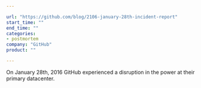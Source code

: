 ```yaml
---

url: "https://github.com/blog/2106-january-28th-incident-report"
start_time: ""
end_time: ""
categories:
- postmortem
company: "GitHub"
product: ""

---
```


On January 28th, 2016 GitHub experienced a disruption in the power at their primary datacenter.
